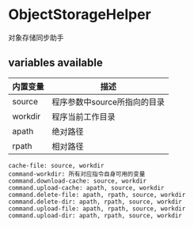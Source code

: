 # ObjectStorageHelper

对象存储同步助手

## variables available

| 内置变量 | 描述                         |
| -------- | ---------------------------- |
| source   | 程序参数中source所指向的目录 |
| workdir  | 程序当前工作目录             |
| apath    | 绝对路径                     |
| rpath    | 相对路径                     |

```
cache-file: source, workdir
command-workdir: 所有对应指令自身可用的变量
command.download-cache: source, workdir
command.upload-cache: apath, source, workdir
command.delete-file: apath, rpath, source, workdir
command.delete-dir: apath, rpath, source, workdir
command.upload-file: apath, rpath, source, workdir
command.upload-dir: apath, rpath, source, workdir
